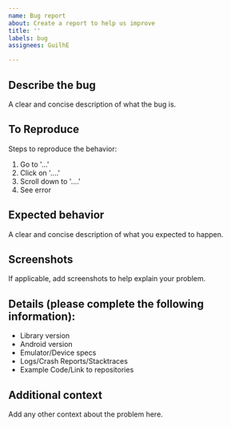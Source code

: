 ```yaml
---
name: Bug report
about: Create a report to help us improve
title: ''
labels: bug
assignees: GuilhE

---
```


## Describe the bug
A clear and concise description of what the bug is.

## To Reproduce
Steps to reproduce the behavior:
1. Go to '...'
2. Click on '....'
3. Scroll down to '....'
4. See error

## Expected behavior
A clear and concise description of what you expected to happen.

## Screenshots
If applicable, add screenshots to help explain your problem.

## Details (please complete the following information):
- Library version
- Android version
- Emulator/Device specs
- Logs/Crash Reports/Stacktraces
- Example Code/Link to repositories

## Additional context
Add any other context about the problem here.